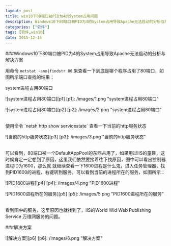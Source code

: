 ```yaml
---
layout: post
title: win10下80端口被PID为4的System占用问题
description: Windows10下80端口被PID为4的System占用导致Apache无法启动的分析与解决方案
categories: ["软件"]
tags: [软件,win10]
date: 2015-12-16
---
```


###Windows10下80端口被PID为4的System占用导致Apache无法启动的分析与解决方案

用命令 `netstat -ano|findstr 80` 来查看一下到底是哪个程序占用了80端口，如图所示端口查找的结果：

system进程占用80端口

![system进程占用80端口][p1]
[p1]: /images/1.png "system进程占用80端口"

![system进程占用80端口][p2]
[p2]: /images/2.png "system进程占用80端口"  

<!-- more -->
<br>
使用命令  `netsh http show servicestate` 查看一下当前的http服务状态

![当前的http服务状态][p3]
[p3]: /images/3.png "当前的http服务状态"

<br>
可以看到，80端口被一个DefaultAppPool的东西占用了，如果用过IIS的童鞋，这时候肯定一定想到了原因，这里我们依然要接着往下找原因，图中可以看出控制器进程ID为1600，那么就 就继续查看一下1600进程是什么鬼，进入任务管理器，找到PID1600的进程，右键转到服务，可以看到当前的进程所在的服务，如图所示：

![PID1600进程][p4]
[p4]: /images/4.png "PID1600进程"

![PID1600进程所在的服务][p5]
[p5]: /images/5.png "PID1600进程所在的服务"

<br>
看到图中的服务，这里原因也就找到了，IIS的World Wid Web Publishing Service 万维网服务的问题。

###解决方案

![解决方案][p6]
[p6]: /images/6.png "解决方案"